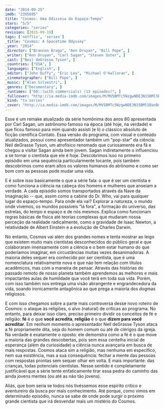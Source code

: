 ```yaml
---
date: "2014-09-25"
imdb: "2395695"
title: "Cosmos: Uma Odisséia do Espaço-Tempo"
stars: "5/5"
categories: "series"
revision: [2015-09-19]
tags: ['netflix', 'series']
_title: "Cosmos: A Spacetime Odyssey"
_year: "2014"
_director: ["Brannon Braga", "Ann Druyan", "Bill Pope", ]
_writer: ["Ann Druyan", "Carl Sagan", "Steven Soter", ]
_cast: ["Neil deGrasse Tyson", ]
_countries: ["USA", ]
_languages: ["English", ]
_editor: ["John Duffy", "Eric Lea", "Michael O'Halloran", ]
_cinematographer: ["Bill Pope", ]
_music: ["Alan Silvestri", ]
_genres: ["Documentary", ]
_runtimes: ["60::(with commercials) (13 episodes)", ]
_fullcover: "http://ia.media-imdb.com/images/M/MV5BMTc5NzgwNDE3N15BMl5BanBnXkFtZTgwNDAxMTY5MTE@.jpg"
_kind: "tv series"
_cover: "http://ia.media-imdb.com/images/M/MV5BMTc5NzgwNDE3N15BMl5BanBnXkFtZTgwNDAxMTY5MTE@._V1._SX100_SY137_.jpg"
---
```

Esse é um remake atualizado da série homônima dos anos 80 apresentada por Carl Sagan, um astrônomo famoso na época (até hoje, na verdade) e que ficou famoso para mim quando assisti (e li) o clássico absoluto de ficção científica Contato. Essa versão do programa, com visual e conteúdo atualizados, possui como apresentador também um "pop-star" da ciência: Neil deGrasse Tyson, um atrofísico renomado que curiosamente era fã e chegou a visitar Sagan ainda bem jovem. Sagan indiretamente o influenciou a se tornar o cientista que ele é hoje. Descobrimos isso no primeiro episódio em uma sequência particularmente tocante, pois também descobrimos como eram altos os valores humanos do atrônomo e como ser bom com as pessoas pode mudar uma vida.

E é sobre isso basicamente o que a série fala: o que é ser um cientista e como funciona a ciência na cabeça dos homens e mulheres que anseiam a verdade. A cada episódio somos transportados através da Nave da Imaginação -- que, assim como a cabine do Dr. Who, vai para qualquer lugar do espaço-tempo. Para onde ela vai? Explorar a natureza, o mundo onde vivemos, os mundos possíveis "lá fora", a formação do universo, das estrelas, do tempo e espaço e de nós mesmos. Explica como funcionam regras básicas de física até teorias complexas que mudaram nossa perceção da realidade radicalmente, como a gravidade de Isaac Newton, a relatividade de Albert Einstein e a evolução de Charles Darwin.

No entanto, Cosmos vai além dos grandes nomes e tenta mostrar ao leigo que existem muito mais cientistas desconhecidos do público geral e que colaboraram imensamente com a ciência e o bem estar humano do que poderíamos imaginar, em circustâncias muitas vezes desanimadoras. A maioria deles sequer era conhecido por ser cientista, que é uma nomenclatura relativamente nova e que não tem relação com títulos acadêmicos, mas com a maneira de pensar. Através das histórias do passado remoto de nosso planeta também aprendemos as melhores e mais impactantes aulas de humildade que você terá em toda sua vida. Porém, com isso também nos entrega uma visão abrangente e engrandecedora da vida, soando ironicamente antagônica ao que prega a maioria dos dogmas religiosos.

E com isso chegamos sobre a parte mais controversa desse novo roteiro de Cosmos: o ataque às religiões, o alvo (natural) de críticas ao programa. No entanto, para deixar isso claro, preciso primeiro dividir os conceitos de fé e religião: __fé__ é o que __você acredita__, __religião__ é o que __dizem para você acreditar__. Em nenhum momento o apresentador Neil deGrasse Tyson ataca a fé propriamente dita, seja do homem comum ou até de clérigos da igreja. Na verdade é exatamente o oposto: ele demonstra como a fé é o que move a maioria das grandes descobertas, pois sem essa centelha inicial de esperança (além da curiosidade) a ciência nunca avançaria em busca de mais respostas. Cosmos ataca sim a religião, mas nenhuma em específico, nem sua existência, mas a sua consequência: fechar a mente das pessoas com respostas prontas sem sequer olhar em volta. E mais importante: das crianças, todas potenciais cientistas. Nesse sentido é completamente justificável que a série tente enfaticamente tirar essa pedra do caminho das ainda jovens mentes (ou até as não tão jovens).

Aliás, que bom seria se todos nós tivéssemos esse espírito crítico e aventureiro da busca por mais conhecimento. Até porque, como vimos em determinado episódio, nunca se sabe de onde pode surgir o próximo grande cientista que irá desvendar mais um mistério do Cosmos.
